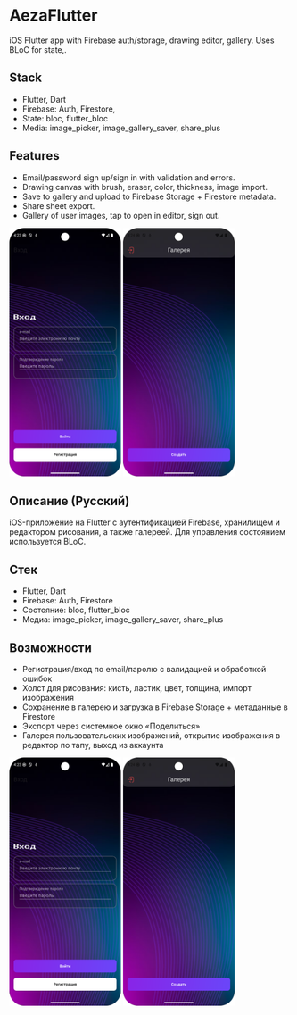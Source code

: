 # AezaFlutter

iOS Flutter app with Firebase auth/storage, drawing editor, gallery. Uses BLoC for state,.

## Stack
- Flutter, Dart
- Firebase: Auth, Firestore,
- State: bloc, flutter_bloc
- Media: image_picker, image_gallery_saver, share_plus

## Features
- Email/password sign up/sign in with validation and errors.
- Drawing canvas with brush, eraser, color, thickness, image import.
- Save to gallery and upload to Firebase Storage + Firestore metadata.
- Share sheet export.
- Gallery of user images, tap to open in editor, sign out.

<img src="screenshots/screenshot_1.png" width="200" height="445"> <img src="screenshots/screenshot_2.png" width="200" height="445">


## Описание (Русский)

iOS-приложение на Flutter с аутентификацией Firebase, хранилищем и редактором рисования, а также галереей. Для управления состоянием используется BLoC.

## Стек
- Flutter, Dart
- Firebase: Auth, Firestore
- Состояние: bloc, flutter_bloc
- Медиа: image_picker, image_gallery_saver, share_plus

## Возможности
- Регистрация/вход по email/паролю с валидацией и обработкой ошибок
- Холст для рисования: кисть, ластик, цвет, толщина, импорт изображения
- Сохранение в галерею и загрузка в Firebase Storage + метаданные в Firestore
- Экспорт через системное окно «Поделиться»
- Галерея пользовательских изображений, открытие изображения в редактор по тапу, выход из аккаунта

<img src="screenshots/screenshot_1.png" width="200" height="445"> <img src="screenshots/screenshot_2.png" width="200" height="445">
